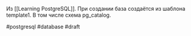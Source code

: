 Из [[Learning PostgreSQL]]. При создании база создаётся из шаблона template1. В том числе схема pg_catalog.

#postgresql #database 
#draft